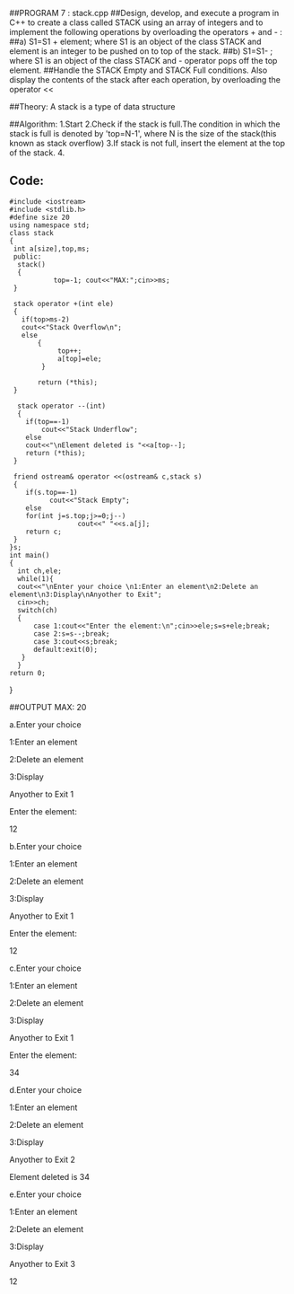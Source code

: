 ##PROGRAM 7 : stack.cpp
##Design, develop, and execute a program in C++ to create a class called STACK using an array of integers and to implement the following operations by overloading the operators + and - :
##a) S1=S1 + element; where S1 is an object of the class STACK and element is an integer to be pushed on to top of the stack.
##b) S1=S1- ; where S1 is an object of the class STACK and - operator pops off the top element.
##Handle the STACK Empty and STACK Full conditions. Also display the contents of the stack after each operation, by overloading the operator <<

##Theory:
A stack is a type of data structure 



##Algorithm:
1.Start
2.Check if the stack is full.The condition in which the stack is full is denoted by 'top=N-1', where N is the size of the stack(this known as stack overflow)
3.If stack is not full, insert the element at the top of the stack.
4.
## Code:
    #include <iostream>
    #include <stdlib.h>
    #define size 20
    using namespace std;
    class stack
    {
     int a[size],top,ms;
     public:
      stack()
      {
               top=-1; cout<<"MAX:";cin>>ms;
     }

     stack operator +(int ele)
     {
       if(top>ms-2)
       cout<<"Stack Overflow\n";
       else
           {
                top++;
                a[top]=ele;
            }
       
           return (*this);
     }
    
      stack operator --(int)
      {
        if(top==-1)
            cout<<"Stack Underflow";
        else
        cout<<"\nElement deleted is "<<a[top--];
        return (*this);
     }

     friend ostream& operator <<(ostream& c,stack s)
     {
        if(s.top==-1)
              cout<<"Stack Empty";
        else
        for(int j=s.top;j>=0;j--)
                     cout<<" "<<s.a[j];
        return c;
     }
    }s;
    int main()
    {
      int ch,ele;
      while(1){
      cout<<"\nEnter your choice \n1:Enter an element\n2:Delete an element\n3:Display\nAnyother to Exit";
      cin>>ch;
      switch(ch)
      {
          case 1:cout<<"Enter the element:\n";cin>>ele;s=s+ele;break;
          case 2:s=s--;break;
          case 3:cout<<s;break;
          default:exit(0);
       }
      }
    return 0;
}

##OUTPUT
MAX: 20

a.Enter your choice 

1:Enter an element

2:Delete an element

3:Display

Anyother to Exit 1

Enter the element:

 12

b.Enter your choice 

1:Enter an element

2:Delete an element

3:Display

Anyother to Exit 1

Enter the element:

 12

c.Enter your choice 

1:Enter an element

2:Delete an element

3:Display

Anyother to Exit 1

Enter the element:
 
34

d.Enter your choice 

1:Enter an element

2:Delete an element

3:Display

Anyother to Exit 2

Element deleted is 34


e.Enter your choice 

1:Enter an element

2:Delete an element

3:Display

Anyother to Exit 3

 12


